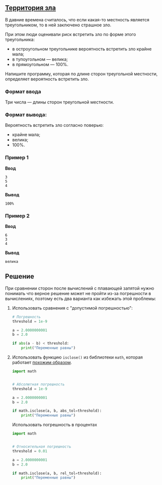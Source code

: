 ## [Территория зла](../../../solutions/2.2/22_r.py)

В давние времена считалось, что если какая-то местность является треугольником, то в ней заключено страшное зло.

При этом люди оценивали риск встретить зло по форме этого треугольника:

- в остроугольном треугольнике вероятность встретить зло крайне мала;
- в тупоугольном — велика;
- в прямоугольном — 100%.

Напишите программу, которая по длине сторон треугольной местности, определяет вероятность встретить зло.

### Формат ввода

Три числа — длины сторон треугольной местности.

### Формат вывода:

Вероятность встретить зло согласно поверью:

- крайне мала;
- велика;
- 100%.

### Пример 1

**Ввод**
```plaintext
3
5
4
```

**Вывод**
```plaintext
100%
```

### Пример 2

**Ввод**
```plaintext
6
3
4
```

**Вывод**
```plaintext
велика
```

## Решение

При сравнении сторон после вычислений с плавающей запятой нужно понимать что верное решение может не пройти из-за погрешности в вычислениях, поэтому есть два варианта как избежать этой проблемы:

1. Использовать сравнения с "допустимой погрешностью":
    ```python
    # Погрешность
    threshold = 1e-9

    a = 2.0000000001
    b = 2.0

    if abs(a - b) < threshold:
        print("Переменные равны")
    ```
2. Использовать функцию `isclose()` из библиотеки `math`, которая работает [похожим образом](https://docs.python.org/3/library/math.html#math.isclose).

    ```python
    import math


    # Абсолютная погрешность
    threshold = 1e-9

    a = 2.0000000001
    b = 2.0

    if math.isclose(a, b, abs_tol=threshold):
        print("Переменные равны")
    ```

    Использовать погрешность в процентах
    
    ```python
    import math


    # Относительная погрешность
    threshold = 0.01

    a = 2.0000000001
    b = 2.0

    if math.isclose(a, b, rel_tol=threshold):
        print("Переменные равны")
    ```